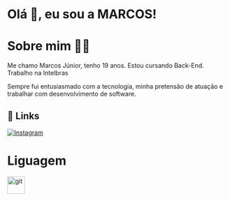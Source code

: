  # Olá  👋, eu sou a MARCOS! 

# Sobre mim 👨‍💻

 Me chamo Marcos Júnior, tenho 19 anos. Estou cursando Back-End.
 Trabalho na Intelbras

  Sempre fui entusiasmado com a tecnologia, minha pretensão  de atuação e trabalhar com desenvolvimento de software.


## 🔗 Links
[![Instagram](https://img.shields.io/badge/-Instagram-%23E4405F?style=for-the-badge&logo=instagram&logoColor=white
)](https://www.instagram.com/marcos_junnioor?igsh=MW1mYjVjZ3dxdzhhbw==)

# Liguagem 

<a href="https://git-scm.com/" target="_blank"> <img src="https://www.vectorlogo.zone/logos/git-scm/git-scm-icon.svg" alt="git" width="40"/> 
